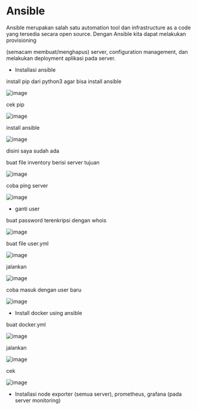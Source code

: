 # Ansible 




Ansible merupakan salah satu automation tool dan infrastructure as a code yang tersedia secara open source. Dengan Ansible kita dapat melakukan provisioning


(semacam membuat/menghapus) server, configuration management, dan melakukan deployment aplikasi pada server.





- Installasi ansible




install pip dari python3 agar bisa install ansible



![image](https://user-images.githubusercontent.com/18206510/207551165-a34581ba-fdf5-4698-a239-d5296866ca34.png)



cek pip


![image](https://user-images.githubusercontent.com/18206510/207552544-736a45f1-681d-48ec-86a2-6571d2d3993a.png)



install ansible 



![image](https://user-images.githubusercontent.com/18206510/207553233-012bcdf5-0fa5-42d6-8c3a-c5281f9397d7.png)



disini saya sudah ada 


buat file inventory berisi server tujuan 



![image](https://user-images.githubusercontent.com/18206510/207586452-5579e7e0-25f0-488a-8848-ea0f49185973.png)


coba ping server


![image](https://user-images.githubusercontent.com/18206510/207586378-01027c1c-a0d6-4e66-b4af-f68c63e0bc83.png)



- ganti user 


buat password terenkripsi dengan whois



![image](https://user-images.githubusercontent.com/18206510/207587641-cb9d75b2-9552-46f8-ac73-9203ece5d0b0.png)




buat file user.yml



![image](https://user-images.githubusercontent.com/18206510/207592669-7b0f8de0-12c1-44ff-95de-d6ec4a754920.png)



jalankan 



![image](https://user-images.githubusercontent.com/18206510/207592941-b3d0e9ec-f179-4f2c-9cd3-e5e65469aaef.png)



coba masuk dengan user baru



![image](https://user-images.githubusercontent.com/18206510/207593745-935c3737-af08-40fb-b34d-9957ea4d8c94.png)




- Install docker using ansible


buat docker.yml 



![image](https://user-images.githubusercontent.com/18206510/207615569-b369639f-f06e-4aa2-a1dc-58e48d259120.png)


jalankan



![image](https://user-images.githubusercontent.com/18206510/207615118-f2280795-d131-4b1c-93aa-0d0924bc552e.png)



cek



![image](https://user-images.githubusercontent.com/18206510/207616464-30e4b18b-33e7-46ce-b4ce-b76ba8b46043.png)




- Installasi node exporter (semua server), prometheus, grafana (pada server monitoring)
























